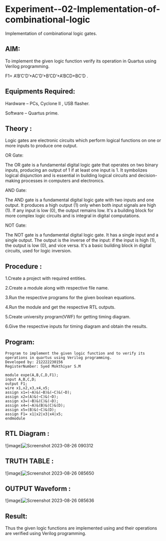# Experiment--02-Implementation-of-combinational-logic
Implementation of combinational logic gates.
 
## AIM:
To implement the given logic function verify its operation in Quartus using Verilog programming.

F1= A’B’C’D’+AC’D’+B’CD’+A’BCD+BC’D .
## Equipments Required:
 Hardware – PCs, Cyclone II , USB flasher.
 
 Software – Quartus prime.

## Theory :
Logic gates are electronic circuits which perform logical functions on one or more inputs to produce one output.

OR Gate:

The OR gate is a fundamental digital logic gate that operates on two binary inputs, producing an output of 1 if at least one input is 1. It symbolizes logical disjunction and is essential in building logical circuits and decision-making processes in computers and electronics.

AND Gate:

The AND gate is a fundamental digital logic gate with two inputs and one output. It produces a high output (1) only when both input signals are high (1). If any input is low (0), the output remains low. It's a building block for more complex logic circuits and is integral in digital computations.

NOT Gate:

The NOT gate is a fundamental digital logic gate. It has a single input and a single output. The output is the inverse of the input: if the input is high (1), the output is low (0), and vice versa. It's a basic building block in digital circuits, used for logic inversion.

## Procedure :
1.Create a project with required entities.

2.Create a module along with respective file name.

3.Run the respective programs for the given boolean equations.

4.Run the module and get the respective RTL outputs.

5.Create university program(VWF) for getting timing diagram.

6.Give the respective inputs for timing diagram and obtain the results.
## Program:
```
Program to implement the given logic function and to verify its operations in quartus using Verilog programming.
Developed by: 212222230156
RegisterNumber: Syed Mokthiyar S.M

module expe(A,B,C,D,F1);
input A,B,C,D;
output F1;
wire x1,x2,x3,x4,x5;
assign x1=(~A)&(~B)&(~C)&(~D);
assign x2=(A)&(~C)&(~D);
assign x3=(~B)&(C)&(~D);
assign x4=(~A)&(B)&(C)&(D);
assign x5=(B)&(~C)&(D);
assign F1= x1|x2|x3|x4|x5;
endmodule
```
## RTL Diagram :
![image]![Screenshot 2023-08-26 090312](https://github.com/syedmokthiyar/Experiment--02-Implementation-of-combinational-logic-/assets/118787294/30fa42a1-8ad1-4fd3-ba2f-2056acb930ab)


## TRUTH TABLE :
![image]![Screenshot 2023-08-26 085650](https://github.com/syedmokthiyar/Experiment--02-Implementation-of-combinational-logic-/assets/118787294/34b56ed4-8d8f-48fb-a93c-76d6f488d1cb)


## OUTPUT Waveform :
![image]![Screenshot 2023-08-26 085636](https://github.com/syedmokthiyar/Experiment--02-Implementation-of-combinational-logic-/assets/118787294/24823977-e011-4f40-94f3-c1d52e3bd158)


## Result:
Thus the given logic functions are implemented using  and their operations are verified using Verilog programming.

